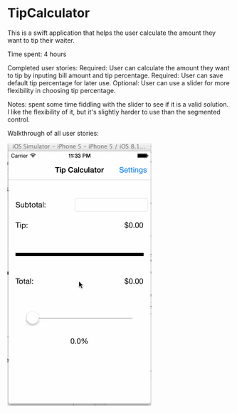 # TipCalculator

This is a swift application that helps the user calculate the amount they want to tip their waiter.

Time spent: 4 hours

Completed user stories:
Required: User can calculate the amount they want to tip by inputing bill amount and tip percentage.
Required: User can save default tip percentage for later use.
Optional: User can use a slider for more flexibility in choosing tip percentage.

Notes: spent some time fiddling with the slider to see if it is a valid solution. I like the flexibility of it, but it's slightly harder to use than the segmented control.

Walkthrough of all user stories:

![Video Walkthrough](tipCalculatorDemo.gif)
